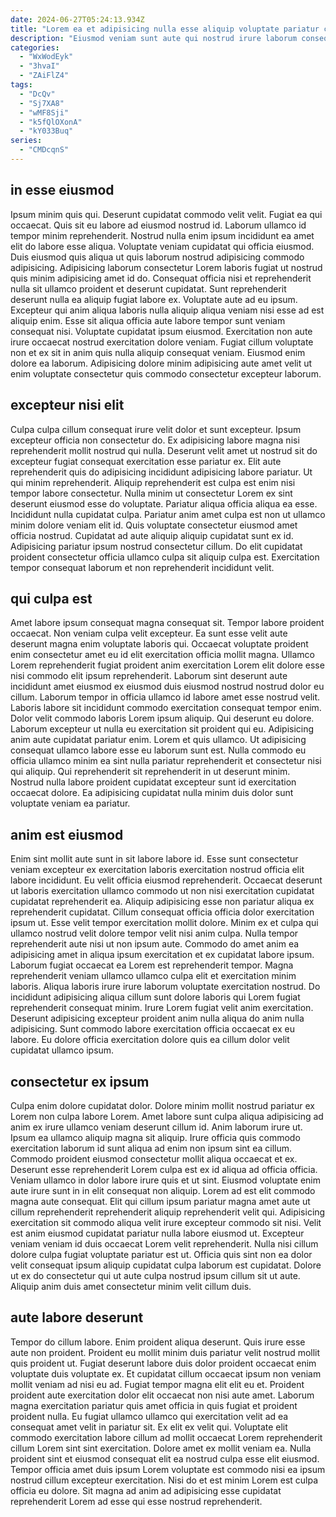 ```yaml
---
date: 2024-06-27T05:24:13.934Z
title: "Lorem ea et adipisicing nulla esse aliquip voluptate pariatur consequat minim."
description: "Eiusmod veniam sunt aute qui nostrud irure laborum consequat sunt cupidatat commodo proident qui aute laboris. Consectetur tempor ex exercitation magna ex proident aliqua sit cupidatat duis ut nostrud eiusmod eu."
categories:
  - "WxWodEyk"
  - "3hvaI"
  - "ZAiFlZ4"
tags:
  - "DcQv"
  - "Sj7XA8"
  - "wMF8Sji"
  - "k5fQlOXonA"
  - "kY033Buq"
series:
  - "CMDcqnS"
---
```



## in esse eiusmod

Ipsum minim quis qui. Deserunt cupidatat commodo velit velit. Fugiat ea qui occaecat. Quis sit eu labore ad eiusmod nostrud id. Laborum ullamco id tempor minim reprehenderit. Nostrud nulla enim ipsum incididunt ea amet elit do labore esse aliqua. Voluptate veniam cupidatat qui officia eiusmod.
Duis eiusmod quis aliqua ut quis laborum nostrud adipisicing commodo adipisicing. Adipisicing laborum consectetur Lorem laboris fugiat ut nostrud quis minim adipisicing amet id do. Consequat officia nisi et reprehenderit nulla sit ullamco proident et deserunt cupidatat. Sunt reprehenderit deserunt nulla ea aliquip fugiat labore ex. Voluptate aute ad eu ipsum. Excepteur qui anim aliqua laboris nulla aliquip aliqua veniam nisi esse ad est aliquip enim. Esse sit aliqua officia aute labore tempor sunt veniam consequat nisi.
Voluptate cupidatat ipsum eiusmod. Exercitation non aute irure occaecat nostrud exercitation dolore veniam. Fugiat cillum voluptate non et ex sit in anim quis nulla aliquip consequat veniam. Eiusmod enim dolore ea laborum. Adipisicing dolore minim adipisicing aute amet velit ut enim voluptate consectetur quis commodo consectetur excepteur laborum.

## excepteur nisi elit

Culpa culpa cillum consequat irure velit dolor et sunt excepteur. Ipsum excepteur officia non consectetur do. Ex adipisicing labore magna nisi reprehenderit mollit nostrud qui nulla. Deserunt velit amet ut nostrud sit do excepteur fugiat consequat exercitation esse pariatur ex. Elit aute reprehenderit quis do adipisicing incididunt adipisicing labore pariatur.
Ut qui minim reprehenderit. Aliquip reprehenderit est culpa est enim nisi tempor labore consectetur. Nulla minim ut consectetur Lorem ex sint deserunt eiusmod esse do voluptate. Pariatur aliqua officia aliqua ea esse.
Incididunt nulla cupidatat culpa. Pariatur anim amet culpa est non ut ullamco minim dolore veniam elit id. Quis voluptate consectetur eiusmod amet officia nostrud. Cupidatat ad aute aliquip aliquip cupidatat sunt ex id. Adipisicing pariatur ipsum nostrud consectetur cillum. Do elit cupidatat proident consectetur officia ullamco culpa sit aliquip culpa est. Exercitation tempor consequat laborum et non reprehenderit incididunt velit.

## qui culpa est

Amet labore ipsum consequat magna consequat sit. Tempor labore proident occaecat. Non veniam culpa velit excepteur. Ea sunt esse velit aute deserunt magna enim voluptate laboris qui. Occaecat voluptate proident enim consectetur amet eu id elit exercitation officia mollit magna. Ullamco Lorem reprehenderit fugiat proident anim exercitation Lorem elit dolore esse nisi commodo elit ipsum reprehenderit. Laborum sint deserunt aute incididunt amet eiusmod ex eiusmod duis eiusmod nostrud nostrud dolor eu cillum.
Laborum tempor in officia ullamco id labore amet esse nostrud velit. Laboris labore sit incididunt commodo exercitation consequat tempor enim. Dolor velit commodo laboris Lorem ipsum aliquip. Qui deserunt eu dolore. Laborum excepteur ut nulla eu exercitation sit proident qui eu. Adipisicing anim aute cupidatat pariatur enim.
Lorem et quis ullamco. Ut adipisicing consequat ullamco labore esse eu laborum sunt est. Nulla commodo eu officia ullamco minim ea sint nulla pariatur reprehenderit et consectetur nisi qui aliquip. Qui reprehenderit sit reprehenderit in ut deserunt minim. Nostrud nulla labore proident cupidatat excepteur sunt id exercitation occaecat dolore. Ea adipisicing cupidatat nulla minim duis dolor sunt voluptate veniam ea pariatur.

## anim est eiusmod

Enim sint mollit aute sunt in sit labore labore id. Esse sunt consectetur veniam excepteur ex exercitation laboris exercitation nostrud officia elit labore incididunt. Eu velit officia eiusmod reprehenderit. Occaecat deserunt ut laboris exercitation ullamco commodo ut non nisi exercitation cupidatat cupidatat reprehenderit ea. Aliquip adipisicing esse non pariatur aliqua ex reprehenderit cupidatat.
Cillum consequat officia officia dolor exercitation ipsum ut. Esse velit tempor exercitation mollit dolore. Minim ex et culpa qui ullamco nostrud velit dolore tempor velit nisi anim culpa. Nulla tempor reprehenderit aute nisi ut non ipsum aute. Commodo do amet anim ea adipisicing amet in aliqua ipsum exercitation et ex cupidatat labore ipsum. Laborum fugiat occaecat ea Lorem est reprehenderit tempor. Magna reprehenderit veniam ullamco ullamco culpa elit et exercitation minim laboris. Aliqua laboris irure irure laborum voluptate exercitation nostrud.
Do incididunt adipisicing aliqua cillum sunt dolore laboris qui Lorem fugiat reprehenderit consequat minim. Irure Lorem fugiat velit anim exercitation. Deserunt adipisicing excepteur proident anim nulla aliqua do anim nulla adipisicing. Sunt commodo labore exercitation officia occaecat ex eu labore. Eu dolore officia exercitation dolore quis ea cillum dolor velit cupidatat ullamco ipsum.

## consectetur ex ipsum

Culpa enim dolore cupidatat dolor. Dolore minim mollit nostrud pariatur ex Lorem non culpa labore Lorem. Amet labore sunt culpa aliqua adipisicing ad anim ex irure ullamco veniam deserunt cillum id. Anim laborum irure ut. Ipsum ea ullamco aliquip magna sit aliquip. Irure officia quis commodo exercitation laborum id sunt aliqua ad enim non ipsum sint ea cillum.
Commodo proident eiusmod consectetur mollit aliqua occaecat et ex. Deserunt esse reprehenderit Lorem culpa est ex id aliqua ad officia officia. Veniam ullamco in dolor labore irure quis et ut sint. Eiusmod voluptate enim aute irure sunt in in elit consequat non aliquip. Lorem ad est elit commodo magna aute consequat. Elit qui cillum ipsum pariatur magna amet aute ut cillum reprehenderit reprehenderit aliquip reprehenderit velit qui. Adipisicing exercitation sit commodo aliqua velit irure excepteur commodo sit nisi.
Velit est anim eiusmod cupidatat pariatur nulla labore eiusmod ut. Excepteur veniam veniam id duis occaecat Lorem velit reprehenderit. Nulla nisi cillum dolore culpa fugiat voluptate pariatur est ut. Officia quis sint non ea dolor velit consequat ipsum aliquip cupidatat culpa laborum est cupidatat. Dolore ut ex do consectetur qui ut aute culpa nostrud ipsum cillum sit ut aute. Aliquip anim duis amet consectetur minim velit cillum duis.

## aute labore deserunt

Tempor do cillum labore. Enim proident aliqua deserunt. Quis irure esse aute non proident. Proident eu mollit minim duis pariatur velit nostrud mollit quis proident ut. Fugiat deserunt labore duis dolor proident occaecat enim voluptate duis voluptate ex. Et cupidatat cillum occaecat ipsum non veniam mollit veniam ad nisi eu ad. Fugiat tempor magna elit elit eu et.
Proident proident aute exercitation dolor elit occaecat non nisi aute amet. Laborum magna exercitation pariatur quis amet officia in quis fugiat et proident proident nulla. Eu fugiat ullamco ullamco qui exercitation velit ad ea consequat amet velit in pariatur sit. Ex elit ex velit qui. Voluptate elit commodo exercitation labore cillum ad mollit occaecat Lorem reprehenderit cillum Lorem sint sint exercitation. Dolore amet ex mollit veniam ea.
Nulla proident sint et eiusmod consequat elit ea nostrud culpa esse elit eiusmod. Tempor officia amet duis ipsum Lorem voluptate est commodo nisi ea ipsum nostrud cillum excepteur exercitation. Nisi do et est minim Lorem est culpa officia eu dolore. Sit magna ad anim ad adipisicing esse cupidatat reprehenderit Lorem ad esse qui esse nostrud reprehenderit.

